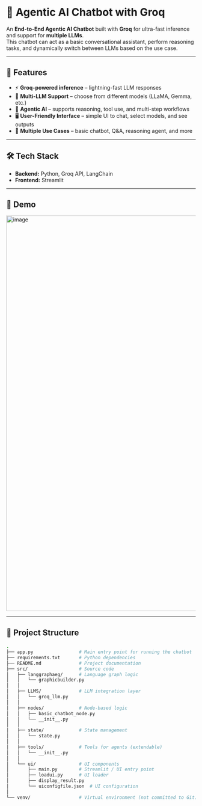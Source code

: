 # 🤖 Agentic AI Chatbot with Groq

An **End-to-End Agentic AI Chatbot** built with **Groq** for ultra-fast inference and support for **multiple LLMs**.  
This chatbot can act as a basic conversational assistant, perform reasoning tasks, and dynamically switch between LLMs based on the use case.

---

## 🚀 Features
- ⚡ **Groq-powered inference** – lightning-fast LLM responses
- 🔄 **Multi-LLM Support** – choose from different models (LLaMA, Gemma, etc.)
- 🧠 **Agentic AI** – supports reasoning, tool use, and multi-step workflows
- 🖥️ **User-Friendly Interface** – simple UI to chat, select models, and see outputs
- 🧩 **Multiple Use Cases** – basic chatbot, Q&A, reasoning agent, and more

---

## 🛠️ Tech Stack
- **Backend:** Python, Groq API, LangChain
- **Frontend:** Streamlit

---

## 📸 Demo
<img width="1906" height="1052" alt="image" src="https://github.com/user-attachments/assets/0032784d-81d7-4160-9ebd-661f42b4f3d1" />


---

## 📂 Project Structure
```bash
.
├── app.py                 # Main entry point for running the chatbot
├── requirements.txt       # Python dependencies
├── README.md              # Project documentation
├── src/                   # Source code
│   ├── langgraphaeg/      # Language graph logic
│   │   └── graphicbuilder.py
│   │
│   ├── LLMS/              # LLM integration layer
│   │   └── groq_llm.py
│   │
│   ├── nodes/             # Node-based logic
│   │   ├── basic_chatbot_node.py
│   │   └── __init__.py
│   │
│   ├── state/             # State management
│   │   └── state.py
│   │
│   ├── tools/             # Tools for agents (extendable)
│   │   └── __init__.py
│   │
│   └── ui/                # UI components
│       ├── main.py        # Streamlit / UI entry point
│       ├── loadui.py      # UI loader
│       ├── display_result.py
│       └── uiconfigfile.json  # UI configuration
│
└── venv/                  # Virtual environment (not committed to Git)

